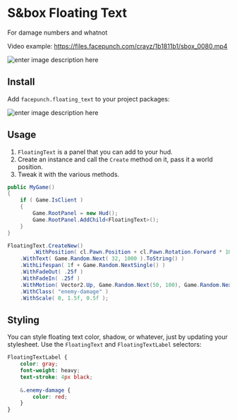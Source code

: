 # S&box Floating Text

For damage numbers and whatnot

Video example: https://files.facepunch.com/crayz/1b1811b1/sbox_0080.mp4

![enter image description here](https://files.facepunch.com/crayz/1b1811b1/sbox-dev_wdjO0AvCVn.png)

## Install

Add `facepunch.floating_text` to your project packages:

![enter image description here](https://files.facepunch.com/crayz/1b1811b1/sbox-dev_RFkyPlDMgw.png)


## Usage

1. `FloatingText` is a panel that you can add to your hud.
2. Create an instance and call the `Create` method on it, pass it a world position.
3. Tweak it with the various methods.

```c#
public MyGame()
{
	if ( Game.IsClient )
	{
		Game.RootPanel = new Hud();
		Game.RootPanel.AddChild<FloatingText>();
	}
}
```

```c#
FloatingText.CreateNew()
        .WithPosition( cl.Pawn.Position + cl.Pawn.Rotation.Forward * 100f + Vector3.Random * 30f )
	.WithText( Game.Random.Next( 32, 1000 ).ToString() )
	.WithLifespan( 1f + Game.Random.NextSingle() )
	.WithFadeOut( .25f )
	.WithFadeIn( .25f )
	.WithMotion( Vector2.Up, Game.Random.Next(50, 100), Game.Random.NextSingle() * .5f, Game.Random.Next(0, 10) )
	.WithClass( "enemy-damage" )
	.WithScale( 0, 1.5f, 0.5f );
```

## Styling

You can style floating text color, shadow, or whatever, just by updating your stylesheet.  Use the `FloatingText` and `FloatingTextLabel` selectors:

```scss
FloatingTextLabel {
    color: gray;
    font-weight: heavy;
    text-stroke: 4px black;
    
    &.enemy-damage {
        color: red;
    }
}
```
